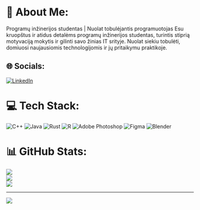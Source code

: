 # 💫 About Me:
Programų inžinerijos studentas | Nuolat tobulėjantis programuotojas
Esu kruopštus ir atidus detalėms programų inžinerijos studentas, turintis stiprią motyvaciją mokytis ir gilinti savo žinias IT srityje. Nuolat siekiu tobulėti, domiuosi naujausiomis technologijomis ir jų pritaikymu praktikoje.<br>


## 🌐 Socials:
[![LinkedIn](https://img.shields.io/badge/LinkedIn-%230077B5.svg?logo=linkedin&logoColor=white)](https://linkedin.com/in/titas-valantinas-1b7b29233) 

# 💻 Tech Stack:
![C++](https://img.shields.io/badge/c++-%2300599C.svg?style=for-the-badge&logo=c%2B%2B&logoColor=white) ![Java](https://img.shields.io/badge/java-%23ED8B00.svg?style=for-the-badge&logo=openjdk&logoColor=white) ![Rust](https://img.shields.io/badge/rust-%23000000.svg?style=for-the-badge&logo=rust&logoColor=white) ![R](https://img.shields.io/badge/r-%23276DC3.svg?style=for-the-badge&logo=r&logoColor=white) ![Adobe Photoshop](https://img.shields.io/badge/adobe%20photoshop-%2331A8FF.svg?style=for-the-badge&logo=adobe%20photoshop&logoColor=white) ![Figma](https://img.shields.io/badge/figma-%23F24E1E.svg?style=for-the-badge&logo=figma&logoColor=white) ![Blender](https://img.shields.io/badge/blender-%23F5792A.svg?style=for-the-badge&logo=blender&logoColor=white)
# 📊 GitHub Stats:
![](https://github-readme-stats.vercel.app/api?username=novatitas366&theme=dark&hide_border=false&include_all_commits=true&count_private=false)<br/>
![](https://github-readme-streak-stats.herokuapp.com/?user=novatitas366&theme=dark&hide_border=false)<br/>
![](https://github-readme-stats.vercel.app/api/top-langs/?username=novatitas366&theme=dark&hide_border=false&include_all_commits=true&count_private=false&layout=compact)

---
[![](https://visitcount.itsvg.in/api?id=novatitas366&icon=0&color=0)](https://visitcount.itsvg.in)

<!-- Proudly created with GPRM ( https://gprm.itsvg.in ) -->
